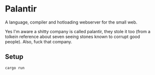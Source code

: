 # Palantir

A language, compiler and hotloading webserver for the small web.

Yes I'm aware a shitty company is called palantir, they stole it too (from a tolkein reference about seven seeing stones known to corrupt good people). Also, fuck that company.

## Setup

```
cargo run
```
